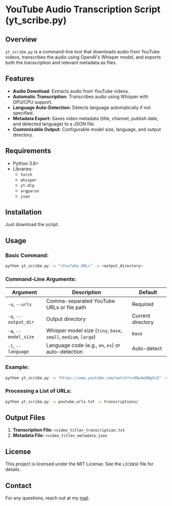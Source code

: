 # YouTube Audio Transcription Script (yt_scribe.py)

## Overview
`yt_scribe.py` is a command-line tool that downloads audio from YouTube videos, transcribes the audio using OpenAI's Whisper model, and exports both the transcription and relevant metadata as files.

## Features
- **Audio Download:** Extracts audio from YouTube videos.
- **Automatic Transcription:** Transcribes audio using Whisper with GPU/CPU support.
- **Language Auto-Detection:** Detects language automatically if not specified.
- **Metadata Export:** Saves video metadata (title, channel, publish date, and detected language) to a JSON file.
- **Customizable Output:** Configurable model size, language, and output directory.

## Requirements
- Python 3.8+
- Libraries:
  - `torch`
  - `whisper`
  - `yt-dlp`
  - `argparse`
  - `json`

## Installation
Just download the script.

## Usage
### Basic Command:
```bash
python yt_scribe.py -u "<YouTube_URL>" -o <output_directory>
```

### Command-Line Arguments:
| Argument              | Description                                         | Default         |
|----------------------|-----------------------------------------------------|-----------------|
| `-u`, `--urls`       | Comma-separated YouTube URLs or file path          | Required        |
| `-o`, `--output_dir` | Output directory                                    | Current directory |
| `-m`, `--model_size` | Whisper model size (`tiny`, `base`, `small`, `medium`, `large`) | `base`          |
| `-l`, `--language`   | Language code (e.g., `en`, `es`) or auto-detection | Auto-detect    |

### Example:
```bash
python yt_scribe.py -u "https://www.youtube.com/watch?v=dQw4w9WgXcQ" -o transcriptions/ -m base -l en
```

### Processing a List of URLs:
```bash
python yt_scribe.py -u youtube_urls.txt -o transcriptions/
```

## Output Files
1. **Transcription File:** `<video_title>_transcription.txt`
2. **Metadata File:** `<video_title>_metadata.json`

## License
This project is licensed under the MIT License. See the `LICENSE` file for details.

## Contact
For any questions, reach out at my [mail](mailto:facundogcuba@gmail.com).

